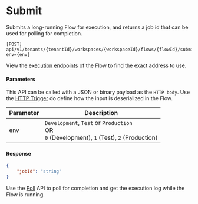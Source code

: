 # Submit

Submits a long-running Flow for execution, and returns a job id that can be used for polling for completion.  
```http
[POST] api/v1/tenants/{tenantId}/workspaces/{workspaceId}/flows/{flowId}/submit?env={env}
```

View the [execution endpoints](../../flows/execution-endpoints.md) of the Flow to find the exact address to use.

#### Parameters
This API can be called with a JSON or binary payload as the `HTTP body`. Use the [HTTP Trigger](../../triggers/http-trigger.md) do define how the input is deserialized in the Flow.

| Parameter      | Description            |
|----------------|------------------------|
| env            | `Development`, `Test` or `Production` <br/> OR <br/> `0` (Development), `1` (Test), `2` (Production) |

#### Response
```json
{
    "jobId": "string"
}
```

Use the [Poll](poll.md) API to poll for completion and get the execution log while the Flow is running.